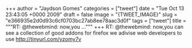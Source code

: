 
+++
author = "Jaydson Gomes"
categories = ["tweet"]
date = "Tue Oct 13 23:43:05 +0000 2009"
draft = false
image = "{TWEET_IMAGE}"
slug = "e366935e2d0d93c6cf0703bc27ab8ee78aac3d0f"
tags = ["tweet"]
title = """RT: @thewebmind: now,you ..."""
+++
RT: @thewebmind: now,you can see a collection of good addons for firefox we adivise web developers to use http://tinyurl.com/yzomy7v

